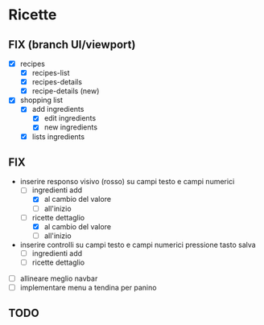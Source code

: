 # Ricette

## FIX (branch UI/viewport)
- [x] recipes
  - [x] recipes-list
  - [x] recipes-details
  - [x] recipe-details (new)
- [x] shopping list
  - [x] add ingredients
    - [x] edit ingredients
    - [x] new ingredients
  - [x] lists ingredients
## FIX 

- inserire responso visivo (rosso) su campi testo e campi numerici
	- [ ] ingredienti add
		- [x] al cambio del valore
		- [ ] all'inizio
	- [ ] ricette dettaglio
		- [x] al cambio del valore
		- [ ] all'inizio
- inserire controlli su campi testo e campi numerici pressione tasto salva
	- [ ] ingredienti add
	- [ ] ricette dettaglio
- [ ] allineare meglio navbar
- [ ] implementare menu a tendina per panino 

## TODO 
